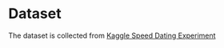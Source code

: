 # Dataset
The dataset is collected from [Kaggle Speed Dating Experiment](https://www.kaggle.com/annavictoria/speed-dating-experiment)

